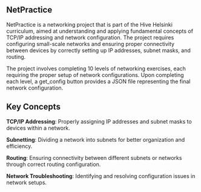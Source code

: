 ## NetPractice

NetPractice is a networking project that is part of the Hive Helsinki curriculum, aimed at understanding and applying fundamental concepts of TCP/IP addressing and network configuration. The project requires configuring small-scale networks and ensuring proper connectivity between devices by correctly setting up IP addresses, subnet masks, and routing.

The project involves completing 10 levels of networking exercises, each requiring the proper setup of network configurations. Upon completing each level, a get_config button provides a JSON file representing the final network configuration.

## Key Concepts
**TCP/IP Addressing**: Properly assigning IP addresses and subnet masks to devices within a network.

**Subnetting**: Dividing a network into subnets for better organization and efficiency.

**Routing**: Ensuring connectivity between different subnets or networks through correct routing configuration.

**Network Troubleshooting**: Identifying and resolving configuration issues in network setups.
